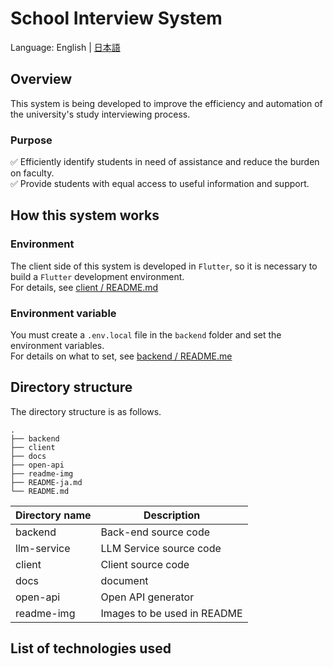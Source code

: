 # School Interview System

Language: English | [日本語](README-ja.md)

## Overview

This system is being developed to improve the efficiency and automation of the university's study
interviewing process.

### Purpose

✅ Efficiently identify students in need of assistance and reduce the burden on faculty.  
✅ Provide students with equal access to useful information and support.

## How this system works

### Environment

The client side of this system is developed in `Flutter`, so it is necessary to build a `Flutter`
development environment.  
For details,
see [client / README.md](https://github.com/school-interview/school-interview-system/blob/main/client/README.md#development-environment)

### Environment variable

You must create a `.env.local` file in the `backend` folder and set the environment variables.  
For details on what to set,
see [backend / README.me](https://github.com/school-interview/school-interview-system/blob/main/backend/README.md#prepare-envlocal-in-backend-directory)

## Directory structure

The directory structure is as follows.

```text
.
├── backend
├── client
├── docs
├── open-api
├── readme-img
├── README-ja.md
└── README.md
```

| Directory name | Description                 |
| -------------- | --------------------------- |
| backend        | Back-end source code        |
| llm-service    | LLM Service source code     |
| client         | Client source code          |
| docs           | document                    |
| open-api       | Open API generator          |
| readme-img     | Images to be used in README |

## List of technologies used

<img src="https://img.shields.io/badge/-Flutter-02569B.svg?logo=flutter&style=flat-square" alt=""> <img src="https://img.shields.io/badge/-Dart-0175C2.svg?logo=dart&style=flat-square" alt="">
<img src="https://img.shields.io/badge/-Unity-000000.svg?logo=unity&style=flat-square" alt="">
<img src="https://img.shields.io/badge/-Python-3776AB.svg?logo=python&style=flat-square" alt="">
<img src="https://img.shields.io/badge/-Docker-1488C6.svg?logo=docker&style=flat-square" alt="">
<img src="https://img.shields.io/badge/-Android%20Studio-A4C639.svg?logo=android%20studio&style=flat-square" alt="">
